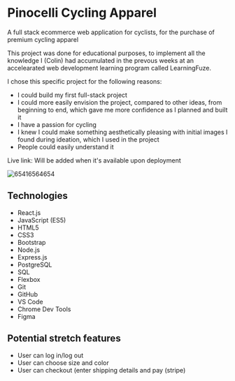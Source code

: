 <!-- # final-project

A full stack JavaScript solo project.

## Getting Started

---

### Use this template to create a new repo on your GitHub account

1. Click green `Use this template` button, select `Create a new repository`
    1. Under `Owner` select your username
    1. Give your repoitory a name
    1. (Optional) Add a description
    1. Leave repository as `Public`
    1. **DO NOT** Include all branches
    1. Click green `Create repository from template` button

---

### Clone Newly created repo into `lfz-code`

1. From your newly created repo on GitHub, click the green `<> Code` button, then copy **SSH** URL
1. Open `lfz-code`, click on blue `><` button in bottom left of `lfz-code`
    1. Select `Clone Repository in Container Volume...`
    1. Paste **SSH** URL for your repo, click `Clone git repository from URL`
1. Copy `.env.example` to `.env`
    ```
    cp server/.env.example server/.env
    ```

---

### Run and test full-stack project setup

#### Setup Server

1. Start your `server`:
    ```sh
    cd server
    npm install
    npm run dev
    ```

#### Setup Client

1. A React app has already been created for you. Start your `client` in a separate terminal:
    ```sh
    cd client
    npm install
    npm start
    ```
1. Take a minute to look over the code in `client/src/App.js` to get an idea of what it is doing.
1. Go to [http://localhost:3000](http://localhost:3000) in your browser. You should see the message from the server below the React logo, and in the browsers console.
    ![](md.assets/client-server.png)
1. If you see the message from the server in your browser you are good to go, your client and server are communicating.

#### Setup Database

1. In your browser navigate to the site you used for your database design.
1. Export your database as PostgreSQL, this should generate the SQL code for creating your database tables.
    - Reach out to an instructor if you have any issues with this step
1. Copy the generated SQL code and paste it into `database/schema.sql` below the preexisting sql code in the file. The end result should look something like: *(You will likely have more tables)*
    ```SQL
    set client_min_messages to warning;

    -- DANGER: this is NOT how to do it in the real world.
    -- `drop schema` INSTANTLY ERASES EVERYTHING.
    drop schema "public" cascade;

    create schema "public";

    create table "public"."todos" (
        "todoId"      serial,
        "task"        text           not null,
        "isCompleted" boolean        not null,
        "createdAt"   timestamptz(6) not null default now(),
        "updatedAt"   timestamptz(6) not null default now(),
        primary key ("todoId")
    );
    ```
    - **NOTE:** Database design websites do not do a perfect job of generating SQL, so you may need to make some adjustments to your SQL for it to work correctly. Reach out to your instructor if you need assistance.
1. Now that we have a schema we can create our database.
    1. In a separate terminal, start PostgreSQL
        ```
        sudo service postgresql start
        ```
    1. Create database (replace `name-of-database` with a name of your choosing)
        ```
        createdb name-of-database
        ```
    1. In the `.env` file, in the `DATABASE_URL` replace `changeMe` with the name of your database, from the last step
    1. From the database directory, run `npm run db:import` to create your tables
1. Start pgweb to view your database, and verify your tables were created successfully
    ```
    pgweb --db name-of-database
    ```
1. In pgweb you should see your database and tables; if you do not, stop here and reach out to an instructor for help
1. At this point your database is setup and you are good to start using it. However there is no data in your database, which isn't necessarily a bad thing, but if you want some starting data in your database you need to add insert statements into the `database/data.sql` file. You can add whatever starting data you need/want. Here is an example:
    ```SQL
    insert into "todos" ("task", "isCompleted")
    values
        ('Learn to code', false),
        ('Build projects', false),
        ('Get a job', false);
    ```
1. After any changes to `database/schema.sql` or `database/data.sql` re-run the `npm run db:import` command to update your database. Use pgweb to verify your changes were successfully applied
    ![](md.assets/pgweb-with-data.png)

---

### Available `npm` commands explained

Below is an explanation of all included `npm` commands in the root `package.json`. These are primarily used for deployment purposes and should not be necessary for development.

1. `start`
    - The `start` script starts the Node server in `production` mode, without any file watchers.
1. `build`
    - The `build` script executes `npm run build` in the context of the `client` folder. This builds your React app for production. This is used during deployment, and not commonly needed during development.
1. `db:import`
    - The `db:import` script executes `npm db:import` in the context of the `database` folder. This executes the `database/schema.sql` and `database/data.sql` files to build and populate your database.
1. Not directly used by developer
    1. `preinstall`
        - The `preinstall` script is automatically run when you run `npm install`. It is executed before the dependencies are installed. Specifically for this project the `preinstall` script is used to install the `client`  and `server` dependencies. This is important for deployment purposes, to ensure the dependencies get installed onto the deployment server.
    1. `prepare`
        - The `prepare` script is similar to `preinstall` – it is executed before `preinstall`, and `install`. Specifically for this project it is used to install `husky`.

---

## Deployment

Once you are ready, deployment instructions can be found [HERE](https://lms.learningfuze.com/code-guides/Learning-Fuze/curriculum/heroku-deployment) -->




# Pinocelli Cycling Apparel
A full stack ecommerce web application for cyclists, for the purchase of premium cycling apparel

This project was done for educational purposes, to implement all the knowledge I (Colin) had accumulated in the prevous weeks at an accelearated web development learning program called LearningFuze.

I chose this specific project for the following reasons:
- I could build my first full-stack project
- I could more easily envision the project, compared to other ideas, from beginning to end, which gave me more confidence as I planned and built it
- I have a passion for cycling
- I knew I could make something aesthetically pleasing with initial images I found during ideation, which I used in the project
- People could easily understand it

Live link: Will be added when it's available upon deployment


![65416564654](https://github.com/colin-macrae/ecommerce-project/assets/122063836/795ad919-5152-465a-bb03-937c211f1285)

## Technologies
- React.js
- JavaScript (ES5)
- HTML5
- CSS3
- Bootstrap
- Node.js
- Express.js
- PostgreSQL
- SQL
- Flexbox
- Git
- GitHub
- VS Code
- Chrome Dev Tools
- Figma

## Potential stretch features
- User can log in/log out
- User can choose size and color
- User can checkout (enter shipping details and pay (stripe)


<!-- ## Requirements for developers

## Instructions for getting started -->
